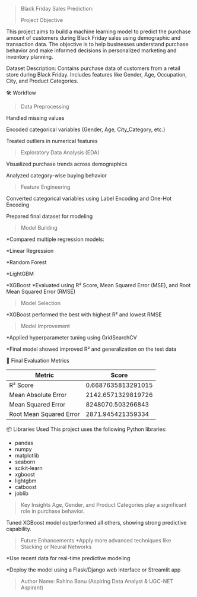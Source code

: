 > Black Friday Sales Prediction:
> 
> Project Objective
>   
This project aims to build a machine learning model to predict the purchase amount of customers during Black Friday sales using demographic and transaction data. The objective is to help businesses understand purchase behavior and make informed decisions in personalized marketing and inventory planning.

 Dataset
Description: Contains purchase data of customers from a retail store during Black Friday. Includes features like Gender, Age, Occupation, City, and Product Categories.

🛠️ Workflow
> Data Preprocessing

Handled missing values

Encoded categorical variables (Gender, Age, City_Category, etc.)

Treated outliers in numerical features

> Exploratory Data Analysis (EDA)

Visualized purchase trends across demographics

Analyzed category-wise buying behavior

> Feature Engineering

Converted categorical variables using Label Encoding and One-Hot Encoding

Prepared final dataset for modeling

> Model Building

 *Compared multiple regression models:

 *Linear Regression

 *Random Forest

 *LightGBM

 *XGBoost
*Evaluated using R² Score, Mean Squared Error (MSE), and Root Mean Squared Error (RMSE)

> Model Selection

 *XGBoost performed the best with highest R² and lowest RMSE

> Model Improvement

 *Applied hyperparameter tuning using GridSearchCV

 *Final model showed improved R² and generalization on the test data



🧪 Final Evaluation Metrics

| Metric                  | Score            |
|-------------------------|------------------|
| R² Score                | 0.6687635813291015  
| Mean Absolute Error     | 2142.6571329819726   
| Mean Squared Error      | 8248070.503266843   
| Root Mean Squared Error | 2871.945421359334  



📦 Libraries Used
This project uses the following Python libraries:

- pandas
- numpy
- matplotlib
- seaborn
- scikit-learn
- xgboost
- lightgbm
- catboost
- joblib

> Key Insights
 Age, Gender, and Product Categories play a significant role in purchase behavior.

Tuned XGBoost model outperformed all others, showing strong predictive capability.


> Future Enhancements
 *Apply more advanced techniques like Stacking or Neural Networks

 *Use recent data for real-time predictive modeling

 *Deploy the model using a Flask/Django web interface or Streamlit app



> Author
Name: Rahina Banu (Aspiring Data Analyst & UGC-NET Aspirant)

